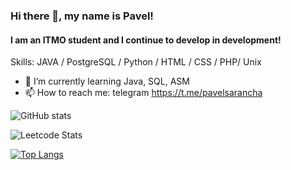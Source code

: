 ### Hi there 👋, my name is Pavel!
#### I am an ITMO student and I continue to develop in development!

Skills: JAVA / PostgreSQL / Python / HTML / CSS / PHP/ Unix

- 🌱 I’m currently learning Java, SQL, ASM 
- 📫 How to reach me: telegram https://t.me/pavelsarancha 


![GitHub stats](https://github-readme-stats.vercel.app/api?username=PaulLocust&theme=darcula&show_icons=true) 

![Leetcode Stats](https://leetcard.jacoblin.cool/PaulLocust?ext=activity)

[![Top Langs](https://github-readme-stats.vercel.app/api/top-langs/?username=PaulLocust&theme=darcula)](https://github.com/anuraghazra/github-readme-stats)


